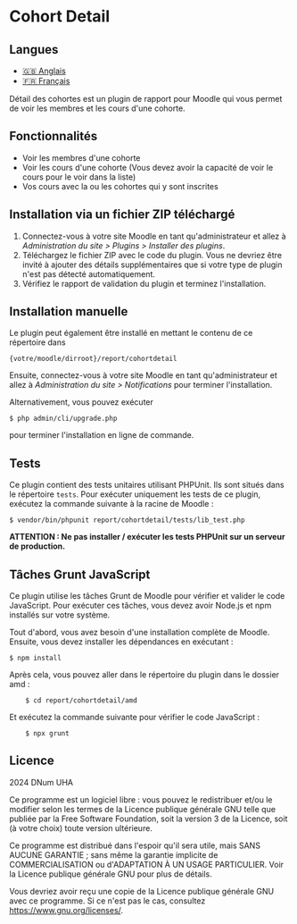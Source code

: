 # Cohort Detail #

## Langues ##

- [🇬🇧 Anglais](README.md)
- [🇫🇷 Français](README_fr.md)

Détail des cohortes est un plugin de rapport pour Moodle qui vous permet de voir les membres et les cours d'une cohorte.

## Fonctionnalités ##

- Voir les membres d'une cohorte
- Voir les cours d'une cohorte (Vous devez avoir la capacité de voir le cours pour le voir dans la liste)
- Vos cours avec la ou les cohortes qui y sont inscrites

## Installation via un fichier ZIP téléchargé ##

1. Connectez-vous à votre site Moodle en tant qu'administrateur et allez à _Administration du site > Plugins > Installer des plugins_.
2. Téléchargez le fichier ZIP avec le code du plugin. Vous ne devriez être invité à ajouter des détails supplémentaires que si votre type de plugin n'est pas détecté automatiquement.
3. Vérifiez le rapport de validation du plugin et terminez l'installation.

## Installation manuelle ##

Le plugin peut également être installé en mettant le contenu de ce répertoire dans

    {votre/moodle/dirroot}/report/cohortdetail

Ensuite, connectez-vous à votre site Moodle en tant qu'administrateur et allez à _Administration du site > Notifications_ pour terminer l'installation.

Alternativement, vous pouvez exécuter

    $ php admin/cli/upgrade.php

pour terminer l'installation en ligne de commande.

## Tests ##

Ce plugin contient des tests unitaires utilisant PHPUnit. Ils sont situés dans le répertoire `tests`. Pour exécuter uniquement les tests de ce plugin, exécutez la commande suivante à la racine de Moodle :

    $ vendor/bin/phpunit report/cohortdetail/tests/lib_test.php

**ATTENTION : Ne pas installer / exécuter les tests PHPUnit sur un serveur de production.**

## Tâches Grunt JavaScript ##

Ce plugin utilise les tâches Grunt de Moodle pour vérifier et valider le code JavaScript. Pour exécuter ces tâches, vous devez avoir Node.js et npm installés sur votre système.

Tout d'abord, vous avez besoin d'une installation complète de Moodle. Ensuite, vous devez installer les dépendances en exécutant :

    $ npm install

Après cela, vous pouvez aller dans le répertoire du plugin dans le dossier amd :

        $ cd report/cohortdetail/amd

Et exécutez la commande suivante pour vérifier le code JavaScript :

        $ npx grunt

## Licence ##

2024 DNum UHA

Ce programme est un logiciel libre : vous pouvez le redistribuer et/ou le modifier selon les termes de la Licence publique générale GNU telle que publiée par la Free Software Foundation, soit la version 3 de la Licence, soit (à votre choix) toute version ultérieure.

Ce programme est distribué dans l'espoir qu'il sera utile, mais SANS AUCUNE GARANTIE ; sans même la garantie implicite de COMMERCIALISATION ou d'ADAPTATION À UN USAGE PARTICULIER. Voir la Licence publique générale GNU pour plus de détails.

Vous devriez avoir reçu une copie de la Licence publique générale GNU avec ce programme. Si ce n'est pas le cas, consultez <https://www.gnu.org/licenses/>.
